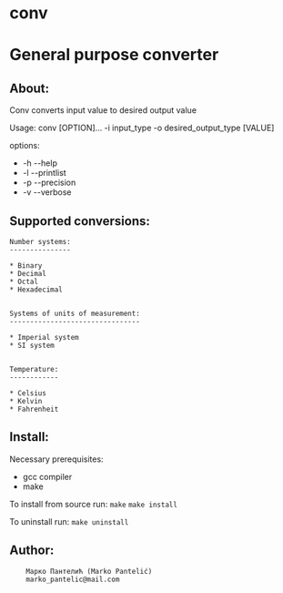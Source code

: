 
# conv 
General purpose converter
===


## About:

Conv converts input value to desired output value

Usage: conv [OPTION]... -i input_type -o desired_output_type [VALUE]

options:
* -h	 --help
* -l	 --printlist
* -p	 --precision
* -v	 --verbose



## Supported conversions:


	Number systems:
	---------------

	* Binary
	* Decimal
	* Octal
	* Hexadecimal 


	Systems of units of measurement:
	--------------------------------

	* Imperial system
	* SI system

	
	Temperature:
	------------

	* Celsius
	* Kelvin
	* Fahrenheit
	


## Install:

Necessary prerequisites:
* gcc compiler
* make


To install from source run:
	`make`
	`make install`


To uninstall run:
	`make uninstall`
	
	
	
## Author:
        Марко Пантелић (Marko Pantelić)
        marko_pantelic@mail.com

	
